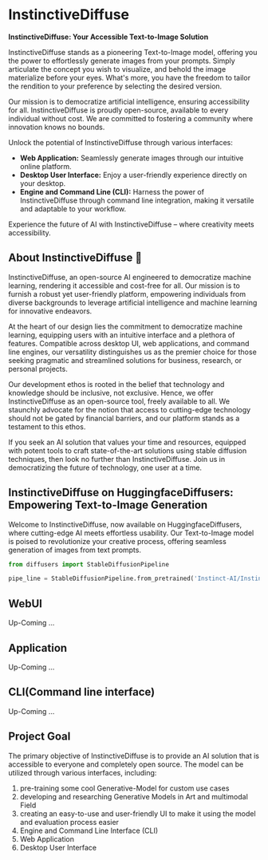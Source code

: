# InstinctiveDiffuse

**InstinctiveDiffuse: Your Accessible Text-to-Image Solution**

InstinctiveDiffuse stands as a pioneering Text-to-Image model, offering you the power to effortlessly generate images
from your prompts. Simply articulate the concept you wish to visualize, and behold the image materialize before your
eyes. What's more, you have the freedom to tailor the rendition to your preference by selecting the desired version.

Our mission is to democratize artificial intelligence, ensuring accessibility for all. InstinctiveDiffuse is proudly
open-source, available to every individual without cost. We are committed to fostering a community where innovation
knows no bounds.

Unlock the potential of InstinctiveDiffuse through various interfaces:

- **Web Application:** Seamlessly generate images through our intuitive online platform.
- **Desktop User Interface:** Enjoy a user-friendly experience directly on your desktop.
- **Engine and Command Line (CLI):** Harness the power of InstinctiveDiffuse through command line integration, making it
  versatile and adaptable to your workflow.

Experience the future of AI with InstinctiveDiffuse – where creativity meets accessibility.

## About InstinctiveDiffuse 👋

InstinctiveDiffuse, an open-source AI engineered to democratize machine learning, rendering it accessible and cost-free
for all. Our mission is to furnish a robust yet user-friendly platform, empowering individuals from diverse backgrounds
to leverage artificial intelligence and machine learning for innovative endeavors.

At the heart of our design lies the commitment to democratize machine learning, equipping users with an intuitive
interface and a plethora of features. Compatible across desktop UI, web applications, and command line engines, our
versatility distinguishes us as the premier choice for those seeking pragmatic and streamlined solutions for business,
research, or personal projects.

Our development ethos is rooted in the belief that technology and knowledge should be inclusive, not exclusive. Hence,
we offer InstinctiveDiffuse as an open-source tool, freely available to all. We staunchly advocate for the notion that
access to cutting-edge technology should not be gated by financial barriers, and our platform stands as a testament to
this ethos.

If you seek an AI solution that values your time and resources, equipped with potent tools to craft state-of-the-art
solutions using stable diffusion techniques, then look no further than InstinctiveDiffuse. Join us in democratizing the
future of technology, one user at a time.

## InstinctiveDiffuse on HuggingfaceDiffusers: Empowering Text-to-Image Generation

Welcome to InstinctiveDiffuse, now available on HuggingfaceDiffusers, where cutting-edge AI meets effortless usability.
Our Text-to-Image model is poised to revolutionize your creative process, offering seamless generation of images from
text prompts.

```python
from diffusers import StableDiffusionPipeline

pipe_line = StableDiffusionPipeline.from_pretrained('Instinct-AI/InstinctiveDiffuse')
```

## WebUI

Up-Coming ...

## Application

Up-Coming ...

## CLI(Command line interface)

Up-Coming ...

## Project Goal

The primary objective of InstinctiveDiffuse is to provide an AI solution that is accessible to everyone and completely
open source. The model can be utilized through various interfaces, including:

1. pre-training some cool Generative-Model for custom use cases
2. developing and researching Generative Models in Art and multimodal Field
3. creating an easy-to-use and user-friendly UI to make it using the model and evaluation process easier
4. Engine and Command Line Interface (CLI)
5. Web Application
6. Desktop User Interface
